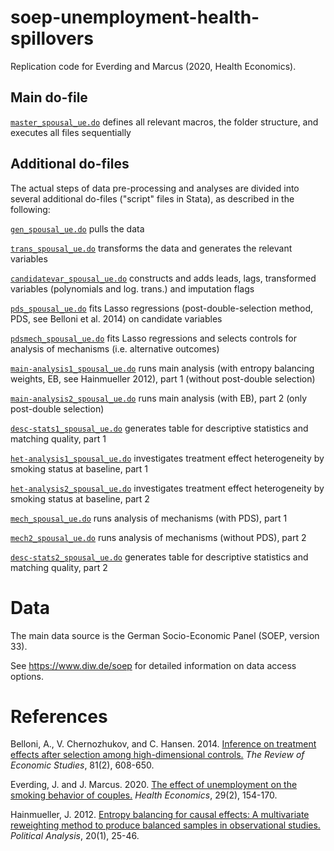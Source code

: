 # soep-unemployment-health-spillovers
Replication code for Everding and Marcus (2020, Health Economics). 

## Main do-file 
[`master_spousal_ue.do`](./master_spousal_ue.do) defines all relevant macros, the folder structure, and executes all files sequentially 

## Additional do-files 
The actual steps of data pre-processing and analyses are divided into several additional do-files ("script" files in Stata), as described in the following: 

[`gen_spousal_ue.do`](./gen_spousal_ue.do) pulls the data 

[`trans_spousal_ue.do`](./trans_spousal_ue.do) transforms the data and generates the relevant variables 

[`candidatevar_spousal_ue.do`](./candidatevar_spousal_ue.do) constructs and adds leads, lags, transformed variables (polynomials and log. trans.) and imputation flags 

[`pds_spousal_ue.do`](./pds_spousal_ue.do) fits Lasso regressions (post-double-selection method, PDS, see Belloni et al. 2014) on candidate variables 

[`pdsmech_spousal_ue.do`](./pdsmech_spousal_ue.do) fits Lasso regressions and selects controls for analysis of mechanisms (i.e. alternative outcomes) 

[`main-analysis1_spousal_ue.do`](./main-analysis1_spousal_ue.do) runs main analysis (with entropy balancing weights, EB, see Hainmueller 2012), part 1 (without post-double selection) 

[`main-analysis2_spousal_ue.do`](./main-analysis2_spousal_ue.do) runs main analysis (with EB), part 2 (only post-double selection) 

[`desc-stats1_spousal_ue.do`](./desc-stats1_spousal_ue.do) generates table for descriptive statistics and matching quality, part 1 

[`het-analysis1_spousal_ue.do`](./het-analysis1_spousal_ue.do) investigates treatment effect heterogeneity by smoking status at baseline, part 1

[`het-analysis2_spousal_ue.do`](./het-analysis2_spousal_ue.do) investigates treatment effect heterogeneity by smoking status at baseline, part 2

[`mech_spousal_ue.do`](./mech_spousal_ue.do) runs analysis of mechanisms (with PDS), part 1

[`mech2_spousal_ue.do`](./mech2_spousal_ue.do) runs analysis of mechanisms (without PDS), part 2

[`desc-stats2_spousal_ue.do`](./desc-stats2_spousal_ue.do) generates table for descriptive statistics and matching quality, part 2 

# Data 
The main data source is the German Socio-Economic Panel (SOEP, version 33). 

See https://www.diw.de/soep for detailed information on data access options. 

# References 
Belloni, A., V. Chernozhukov, and C. Hansen. 2014. [Inference on treatment effects after selection among high-dimensional controls.](https://doi.org/10.1093/restud/rdt044) *The Review of Economic Studies*, 81(2), 608-650.

Everding, J. and J. Marcus. 2020. [The effect of unemployment on the smoking behavior of couples.](https://onlinelibrary.wiley.com/doi/full/10.1002/hec.3961) *Health Economics*, 29(2), 154-170.

Hainmueller, J. 2012. [Entropy balancing for causal effects: A multivariate reweighting method to produce balanced samples in observational studies.](https://doi.org/10.1093/pan/mpr025) *Political Analysis*, 20(1), 25-46.

